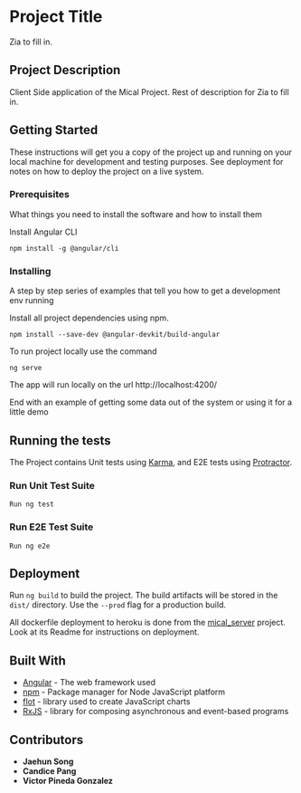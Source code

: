 # Project Title

Zia to fill in.

## Project Description
Client Side application of the Mical Project. 
Rest of description for Zia to fill in.

## Getting Started

These instructions will get you a copy of the project up and running on your local machine for development and testing purposes. See deployment for notes on how to deploy the project on a live system.

### Prerequisites

What things you need to install the software and how to install them

Install Angular CLI 
```
npm install -g @angular/cli
```

### Installing

A step by step series of examples that tell you how to get a development env running

Install all project dependencies using npm.

```
npm install --save-dev @angular-devkit/build-angular
```
To run project locally use the command

```
ng serve
```
The app will run locally on the url http://localhost:4200/ 


End with an example of getting some data out of the system or using it for a little demo

## Running the tests

The Project contains Unit tests using [Karma](https://karma-runner.github.io), and E2E tests using [Protractor](http://www.protractortest.org/).

### Run Unit Test Suite

```
Run ng test
```

### Run E2E Test Suite
```
Run ng e2e
```

## Deployment

Run `ng build` to build the project. The build artifacts will be stored in the `dist/` directory. Use the `--prod` flag for a production build.

All dockerfile deployment to heroku is done from the [mical_server](https://github.com/AgriculturalEvidence/mical_server) project. Look at its Readme for instructions on deployment.

## Built With

* [Angular](https://angular.io/) - The web framework used
* [npm](https://www.npmjs.com/) - Package manager for Node JavaScript platform
* [flot](https://www.flotcharts.org/) - library used to create JavaScript charts
* [RxJS](https://rxjs-dev.firebaseapp.com/guide/overview) - library for composing asynchronous and event-based programs

## Contributors

* **Jaehun Song** 
* **Candice Pang** 
* **Victor Pineda Gonzalez** 
